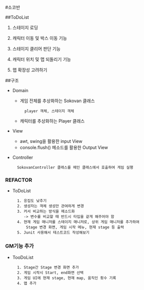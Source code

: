 #소코반

##ToDoList
1. 스테이지 로딩

1. 캐릭터 이동 및 박스 이동 기능

1. 스테이지 클리어 판단 기능

1. 캐릭터 위치 및 맵 되돌리기 기능

1. 맵 확장성 고려하기

##구조
- Domain
    - 게임 전체를 추상화하는 Sokovan 클래스
    
            player 객체, 스테이지 객체  
           
    - 캐릭터를 추상화하는 Player 클래스
       
- View
    - awt, swing을 활용한 input View
    - console.flush() 메소드를 활용한 Output View
     
- Controller

        SokovanController 클래스를 메인 클래스에서 호출하여 게임 실행
        

### REFACTOR
- ToDoList

        1. 응집도 낮추기
        2. 생성자는 객체 생성만 관여하게 변경
        3. 커서 비교하는 방식을 메소드화
           -> 변수를 비교할 때 반드시 타입을 같게 해주어야 함
        4. 현재 게임 매니저를 스테이지 매니저로, 상위 게임 매니저를 추가하여
            Stage 변경 화면, 게임 시작 메뉴, 현재 stage 등 출력
        5. Junit 사용해서 테스트코드 작성해보기
        
### GM기능 추가
- TooDoList

        1. Stage간 Stage 변경 화면 추가
        2. 게임 시작시 Start, end화면 선택
        3. 게임 UI에 현재 stage, 현재 map, 움직인 횟수 기록
        4. 맵 추가
        